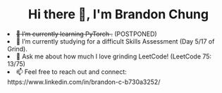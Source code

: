 <h1 align="center">
  Hi there 👋, I'm Brandon Chung
</h1>

<!--
**bchung9/bchung9** is a ✨ _special_ ✨ repository because its `README.md` (this file) appears on your GitHub profile.

Here are some ideas to get you started:

- 🔭 I’m currently working on ...
- 🌱 I’m currently learning ...
- 👯 I’m looking to collaborate on ...
- 🤔 I’m looking for help with ...
- 💬 Ask me about ...
- 📫 How to reach me: ...
- 😄 Pronouns: ...
- ⚡ Fun fact: ...
-->
<li><s>🌱 I’m currently learning PyTorch .</s> (POSTPONED)</li>
<li>🌱 I’m currently studying for a difficult Skills Assessment (Day 5/17 of Grind).</li>
<li>🤔 Ask me about how much I love grinding LeetCode! (LeetCode 75: 13/75)</li>
<li>📫 Feel free to reach out and connect: https://www.linkedin.com/in/brandon-c-b730a3252/</li>

